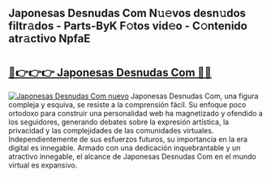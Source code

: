 ## Japonesas Desnudas Com N𝚞𝚎vos desn𝚞dos filtr𝚊dos - Parts-ByK F𝚘tos vid𝚎o - C𝚘ntenido atr𝚊ctivo NpfaE

# <h2><a href="http://mb170v.tromn.icu/?c=Japonesas+Desnudas+Com">🔗👉👉👉 Japonesas Desnudas Com 🔗🔗</a></h2>

[![Japonesas Desnudas Com nuevo](https://i.imgur.com/pEAQMta.gif)](http://mb170v.tromn.icu/?c=Japonesas+Desnudas+Com)
Japonesas Desnudas Com, una figura compleja y esquiva, se resiste a la comprensión fácil. Su enfoque poco ortodoxo para construir una personalidad web ha magnetizado y ofendido a los seguidores, generando debates sobre la expresión artística, la privacidad y las complejidades de las comunidades virtuales. Independientemente de sus esfuerzos futuros, su importancia en la era digital es innegable. Armado con una dedicación inquebrantable y un atractivo innegable, el alcance de Japonesas Desnudas Com en el mundo virtual es expansivo.
